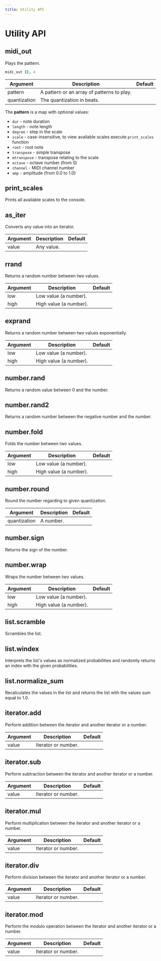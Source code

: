 ```yaml
---
title: Utility API
---
```


Utility API
===========




## midi_out

Plays the pattern.

```coffee
midi_out {}, 4
```
| Argument     | Description                                   | Default |
| --------     | -----------                                   | ------- |
| pattern      | A pattern or an array of patterns to play.    |         |
| quantization | The quantization in beats.                    |         |

The **pattern** is a map with optional values:

- `dur` - note duration
- `length` - note length
- `degree` - step in the scale
- `scale` - case-insensitive, to view available scales execute `print_scales`
  function
- `root` - root note
- `transpose` - simple transpose
- `mtranspose` - transpose relating to the scale
- `octave` - octave number (from 0)
- `channel` - MIDI channel number
- `amp` - amplitude (from 0.0 to 1.0)




## print_scales

Prints all available scales to the console.




## as_iter

Converts any value into an iterator.


| Argument     | Description                | Default |
| --------     | -----------                | ------- |
| value        | Any value.                 |         |




## rrand

Returns a random number between two values.


| Argument     | Description                | Default |
| --------     | -----------                | ------- |
| low          | Low value (a number).      |         |
| high         | High value (a number).     |         |




## exprand

Returns a random number between two values exponentially.


| Argument     | Description                | Default |
| --------     | -----------                | ------- |
| low          | Low value (a number).      |         |
| high         | High value (a number).     |         |




## number.rand

Returns a random value between 0 and the number.




## number.rand2

Returns a random number between the negative number and the number.




## number.fold

Folds the number between two values.

| Argument     | Description                | Default |
| --------     | -----------                | ------- |
| low          | Low value (a number).      |         |
| high         | High value (a number).     |         |




## number.round

Round the number regarding to given quantization.

| Argument     | Description                | Default |
| --------     | -----------                | ------- |
| quantization | A number.                  |         |




## number.sign

Returns the sign of the number.




## number.wrap

Wraps the number between two values.

| Argument     | Description                | Default |
| --------     | -----------                | ------- |
| low          | Low value (a number).      |         |
| high         | High value (a number).     |         |




## list.scramble

Scrambles the list.




## list.windex

Interprets the list's values as normalized probabilities and randomly returns an
index with the given probabilities.




## list.normalize_sum

Recalculates the values in the list and returns the list with the values sum
equal to 1.0.




## iterator.add

Perform addition between the iterator and another iterator or a number.

| Argument     | Description                | Default |
| --------     | -----------                | ------- |
| value        | Iterator or number.        |         |




## iterator.sub

Perform subtraction between the iterator and another iterator or a number.

| Argument     | Description                | Default |
| --------     | -----------                | ------- |
| value        | Iterator or number.        |         |




## iterator.mul

Perform multiplication between the iterator and another iterator or a number.

| Argument     | Description                | Default |
| --------     | -----------                | ------- |
| value        | Iterator or number.        |         |




## iterator.div

Perform division between the iterator and another iterator or a number.

| Argument     | Description                | Default |
| --------     | -----------                | ------- |
| value        | Iterator or number.        |         |




## iterator.mod

Perform the modulo operation between the iterator and another iterator or a
number.

| Argument     | Description                | Default |
| --------     | -----------                | ------- |
| value        | Iterator or number.        |         |
